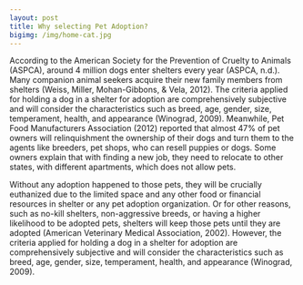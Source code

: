 ```yaml
---
layout: post
title: Why selecting Pet Adoption?
bigimg: /img/home-cat.jpg
---
```


According to the American Society for the Prevention of Cruelty to Animals (ASPCA), around 4 million dogs enter shelters every year (ASPCA, n.d.). Many companion animal seekers acquire their new family members from shelters (Weiss, Miller, Mohan-Gibbons, & Vela, 2012). The criteria applied for holding a dog in a shelter for adoption are comprehensively subjective and will consider the characteristics such as breed, age, gender, size, temperament, health, and appearance (Winograd, 2009). Meanwhile, Pet Food Manufacturers Association (2012) reported that almost 47% of pet owners will relinquishment the ownership of their dogs and turn them to the agents like breeders, pet shops, who can resell puppies or dogs. Some owners explain that with finding a new job, they need to relocate to other states, with different apartments, which does not allow pets.

Without any adoption happened to those pets, they will be crucially euthanized due to the limited space and any other food or financial resources in shelter or any pet adoption organization. Or for other reasons, such as no-kill shelters, non-aggressive breeds, or having a higher likelihood to be adopted pets, shelters will keep those pets until they are adopted (American Veterinary Medical Association, 2002). However, the criteria applied for holding a dog in a shelter for adoption are comprehensively subjective and will consider the characteristics such as breed, age, gender, size, temperament, health, and appearance (Winograd, 2009).

